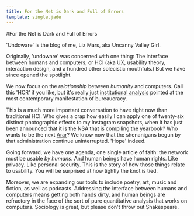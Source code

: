 ```yaml
---
title: For the Net is Dark and Full of Errors
template: single.jade
---
```

#For the Net is Dark and Full of Errors

'Undoware' is the blog of me, Liz Mars, aka Uncanny Valley Girl.

Originally, 'undoware' was concerned with one thing: The interface between humans and computers, or HCI (aka UX, usability theory, interaction design, and a hundred other solecistic mouthfuls.) But we have since opened the spotlight.

We now focus on the *relationship* between *humanity* and computers. Call this 'HCR' if you like, but it's really just [institutional analysis](http://en.wikipedia.org/wiki/Institutional_analysis) pointed at the most contemporary manifestation of bureaucracy.

This is a much more important conversation to have right now than traditional HCI. Who gives a crap how easily I can apply one of twenty-six distinct photographic effects to my Instagram snapshots, when it has just been announced that it is the NSA that is compiling the yearbook? Who wants to be the next [Arar](http://en.wikipedia.org/wiki/Maher_Arar)? We know now that the shenanigans begun by that administration continue uninterrupted. 'Hope' indeed.

Going forward, we have one agenda, one single article of faith: the network must be usable *by humans*. And human beings have human rights. Like privacy. Like personal security. This is the story of how those things relate to usability. You will be surprised at how tightly the knot is tied.

Moreover, we are expanding our tools to include poetry, art, music and fiction, as well as podcasts. Addressing the interface between humans and computers means getting both hands dirty, and human beings are refractory in the face of the sort of pure quantitative analysis that works on computers. Sociology is great, but please don't throw out Shakespeare.  
